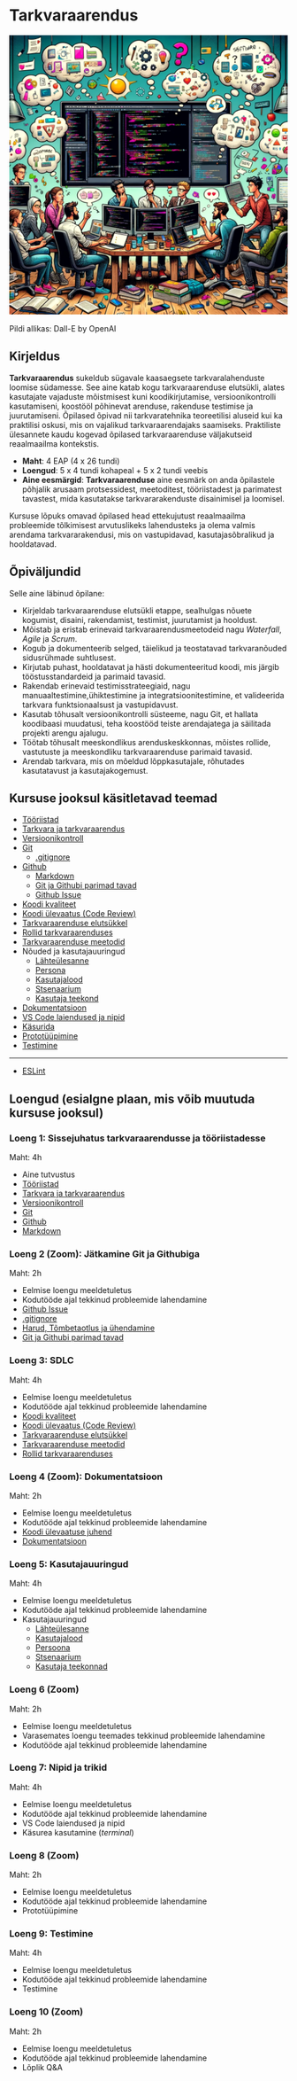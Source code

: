 # Tarkvaraarendus

![Tarkvaraarendus](Topics/Software/Software-Development.webp)

Pildi allikas: Dall-E by OpenAI

## Kirjeldus

**Tarkvaraarendus** sukeldub sügavale kaasaegsete tarkvaralahenduste loomise südamesse. See aine katab kogu tarkvaraarenduse elutsükli, alates kasutajate vajaduste mõistmisest kuni koodikirjutamise, versioonikontrolli kasutamiseni, koostööl põhinevat arenduse, rakenduse testimise ja juurutamiseni. Õpilased õpivad nii tarkvaratehnika teoreetilisi aluseid kui ka praktilisi oskusi, mis on vajalikud tarkvaraarendajaks saamiseks. Praktiliste ülesannete kaudu kogevad õpilased tarkvaraarenduse väljakutseid reaalmaailma kontekstis.

- **Maht**: 4 EAP (4 x 26 tundi)
- **Loengud**: 5 x 4 tundi kohapeal + 5 x 2 tundi veebis
- **Aine eesmärgid**: **Tarkvaraarenduse** aine eesmärk on anda õpilastele põhjalik arusaam protsessidest, meetoditest, tööriistadest ja parimatest tavastest, mida kasutatakse tarkvararakenduste disainimisel ja loomisel.

Kursuse lõpuks omavad õpilased head ettekujutust reaalmaailma probleemide tõlkimisest arvutuslikeks lahendusteks ja olema valmis arendama tarkvararakendusi, mis on vastupidavad, kasutajasõbralikud ja hooldatavad.

## Õpiväljundid

Selle aine läbinud õpilane:

- Kirjeldab tarkvaraarenduse elutsükli etappe, sealhulgas nõuete kogumist, disaini, rakendamist, testimist, juurutamist ja hooldust.
- Mõistab ja eristab erinevaid tarkvaraarendusmeetodeid nagu *Waterfall*, *Agile* ja *Scrum*.
- Kogub ja dokumenteerib selged, täielikud ja teostatavad tarkvaranõuded sidusrühmade suhtlusest.
- Kirjutab puhast, hooldatavat ja hästi dokumenteeritud koodi, mis järgib tööstusstandardeid ja parimaid tavasid.
- Rakendab erinevaid testimisstrateegiaid, nagu manuaaltestimine,ühiktestimine ja integratsioonitestimine, et valideerida tarkvara funktsionaalsust ja vastupidavust.
- Kasutab tõhusalt versioonikontrolli süsteeme, nagu Git, et hallata koodibaasi muudatusi, teha koostööd teiste arendajatega ja säilitada projekti arengu ajalugu.
- Töötab tõhusalt meeskondlikus arenduskeskkonnas, mõistes rollide, vastutuste ja meeskondliku tarkvaraarenduse parimaid tavasid.
- Arendab tarkvara, mis on mõeldud lõppkasutajale, rõhutades kasutatavust ja kasutajakogemust.

## Kursuse jooksul käsitletavad teemad

- [Tööriistad](./Topics/Tools/README.md)
- [Tarkvara ja tarkvaraarendus](./Topics/Software/README.md)
- [Versioonikontroll](./Topics/Version-Control/README.md)
- [Git](./Topics/Git/README.md)
  - [.gitignore](./Topics/Gitignore/README.md)
- [Github](./Topics/Github/README.md)
  - [Markdown](./Topics/Markdown/README.md)
  - [Git ja Githubi parimad tavad](./Topics/Git-Best-Practices/README.md)
  - [Github Issue](./Topics/Github-Issue/README.md)
- [Koodi kvaliteet](./Topics/Code-Quality/README.md)
- [Koodi ülevaatus (Code Review)](./Topics/Code-Review/README.md)
- [Tarkvaraarenduse elutsükkel](./Topics/SDLC/README.md)
- [Rollid tarkvaraarenduses](./Topics/Roles/README.md)
- [Tarkvaraarenduse meetodid](./Topics/SDLC/README.md#common-sdlc-models)
- Nõuded ja kasutajauuringud
  - [Lähteülesanne](./Topics/Brief/README.md)
  - [Persona](./Topics/Persona/README.md)
  - [Kasutajalood](./Topics/User-Stories/README.md)
  - [Stsenaarium](./Topics/Scenario/README.md)
  - [Kasutaja teekond](./Topics/User-Journey/README.md)
- [Dokumentatsioon](./Topics/Documentation/README.md)
- [VS Code laiendused ja nipid](./Topics/VSCode-Tips/README.md)
- [Käsurida](./Topics/Command-Line/README.md)
- [Prototüüpimine](./Topics/Prototyping/README.md)
- [Testimine](./Topics/Testing/README.md)

---

- [ESLint](./Topics/ESLint/README.md)

## Loengud (esialgne plaan, mis võib muutuda kursuse jooksul)

### Loeng 1: Sissejuhatus tarkvaraarendusse ja tööriistadesse

Maht: 4h

- Aine tutvustus
- [Tööriistad](./Topics/Tools/README.md)
- [Tarkvara ja tarkvaraarendus](./Topics/Software/README.md)
- [Versioonikontroll](./Topics/Version-Control/README.md)
- [Git](./Topics/Git/README.md)
- [Github](./Topics/Github/README.md)
- [Markdown](./Topics/Markdown/README.md)

### Loeng 2 (Zoom): Jätkamine Git ja Githubiga

Maht: 2h

- Eelmise loengu meeldetuletus
- Kodutööde ajal tekkinud probleemide lahendamine
- [Github Issue](./Topics/Github-Issue/README.md)
- [.gitignore](./Topics/Gitignore/README.md)
- [Harud, Tõmbetaotlus ja ühendamine](./Topics/Branch/README.md)
- [Git ja Githubi parimad tavad](./Topics/Git-Best-Practices/README.md)

### Loeng 3: SDLC

Maht: 4h

- Eelmise loengu meeldetuletus
- Kodutööde ajal tekkinud probleemide lahendamine
- [Koodi kvaliteet](./Topics/Code-Quality/README.md)
- [Koodi ülevaatus (Code Review)](./Topics/Code-Review/README.md)
- [Tarkvaraarenduse elutsükkel](./Topics/SDLC/README.md)
- [Tarkvaraarenduse meetodid](./Topics/Development-Models/README.md)
- [Rollid tarkvaraarenduses](./Topics/Roles/README.md)

### Loeng 4 (Zoom): Dokumentatsioon

Maht: 2h

- Eelmise loengu meeldetuletus
- Kodutööde ajal tekkinud probleemide lahendamine
- [Koodi ülevaatuse juhend](./Topics/Code-Review-Guide/README.md)
- [Dokumentatsioon](./Topics/Documentation/README.md)

### Loeng 5: Kasutajauuringud

Maht: 4h

- Eelmise loengu meeldetuletus
- Kodutööde ajal tekkinud probleemide lahendamine
- Kasutajauuringud
  - [Lähteülesanne](./Topics/Brief/README.md)
  - [Kasutajalood](./Topics/User-Stories/README.md)
  - [Persoona](./Topics/Persona/README.md)
  - [Stsenaarium](./Topics/Scenario/README.md)
  - [Kasutaja teekonnad](./Topics/User-Journey/README.md)

### Loeng 6 (Zoom)

Maht: 2h

- Eelmise loengu meeldetuletus
- Varasemates loengu teemades tekkinud probleemide lahendamine
- Kodutööde ajal tekkinud probleemide lahendamine

### Loeng 7: Nipid ja trikid

Maht: 4h

- Eelmise loengu meeldetuletus
- Kodutööde ajal tekkinud probleemide lahendamine
- VS Code laiendused ja nipid
- Käsurea kasutamine (*terminal*)

### Loeng 8 (Zoom)

Maht: 2h

- Eelmise loengu meeldetuletus
- Kodutööde ajal tekkinud probleemide lahendamine
- Prototüüpimine

### Loeng 9: Testimine

Maht: 4h

- Eelmise loengu meeldetuletus
- Kodutööde ajal tekkinud probleemide lahendamine
- Testimine

### Loeng 10 (Zoom)

Maht: 2h

- Eelmise loengu meeldetuletus
- Kodutööde ajal tekkinud probleemide lahendamine
- Lõplik Q&A
